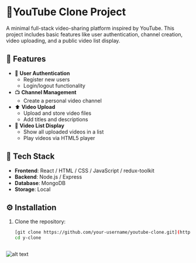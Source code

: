 # 🎥YouTube Clone Project

A minimal full-stack video-sharing platform inspired by YouTube. This project includes basic features like user authentication, channel creation, video uploading, and a public video list display.

## 🚀 Features

- 🔐 **User Authentication**
  - Register new users
  - Login/logout functionality
- 📺 **Channel Management**
  - Create a personal video channel
- ⬆️ **Video Upload**
  - Upload and store video files
  - Add titles and descriptions
- 📃 **Video List Display**
  - Show all uploaded videos in a list
  - Play videos via HTML5 player

## 📂 Tech Stack

- **Frontend**: React / HTML / CSS / JavaScript / redux-toolkit
- **Backend**: Node.js / Express
- **Database**: MongoDB 
- **Storage**: Local 

## ⚙️ Installation

1. Clone the repository:
   ```bash
   [git clone https://github.com/your-username/youtube-clone.git](https://github.com/V4Ual/y-clone.git)
   cd y-clone



![alt text](image.png)
